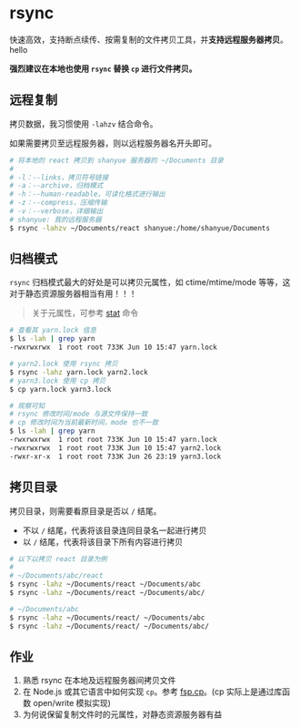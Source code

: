 # rsync

快速高效，支持断点续传、按需复制的文件拷贝工具，并**支持远程服务器拷贝**。
hello

**强烈建议在本地也使用 `rsync` 替换 `cp` 进行文件拷贝。**

## 远程复制

拷贝数据，我习惯使用 `-lahzv` 结合命令。

如果需要拷贝至远程服务器，则以远程服务器名开头即可。

``` bash
# 将本地的 react 拷贝到 shanyue 服务器的 ~/Documents 目录
#
# -l：--links，拷贝符号链接
# -a：--archive，归档模式
# -h：--human-readable，可读化格式进行输出
# -z：--compress，压缩传输
# -v：--verbose，详细输出
# shanyue: 我的远程服务器
$ rsync -lahzv ~/Documents/react shanyue:/home/shanyue/Documents
```

## 归档模式

`rsync` 归档模式最大的好处是可以拷贝元属性，如 ctime/mtime/mode 等等，这对于静态资源服务器相当有用！！！

> 关于元属性，可参考 [stat](https://q.shanyue.tech/command/stat.html) 命令

``` bash
# 查看其 yarn.lock 信息
$ ls -lah | grep yarn
-rwxrwxrwx  1 root root 733K Jun 10 15:47 yarn.lock

# yarn2.lock 使用 rsync 拷贝
$ rsync -lahz yarn.lock yarn2.lock
# yarn3.lock 使用 cp 拷贝
$ cp yarn.lock yarn3.lock

# 观察可知
# rsync 修改时间/mode 与源文件保持一致
# cp 修改时间为当前最新时间，mode 也不一致
$ ls -lah | grep yarn
-rwxrwxrwx  1 root root 733K Jun 10 15:47 yarn.lock
-rwxrwxrwx  1 root root 733K Jun 10 15:47 yarn2.lock
-rwxr-xr-x  1 root root 733K Jun 26 23:19 yarn3.lock
```

## 拷贝目录

拷贝目录，则需要看原目录是否以 `/` 结尾。

+ 不以 `/` 结尾，代表将该目录连同目录名一起进行拷贝
+ 以 `/` 结尾，代表将该目录下所有内容进行拷贝

``` bash
# 以下以拷贝 react 目录为例
# 
# ~/Documents/abc/react
$ rsync -lahz ~/Documents/react ~/Documents/abc
$ rsync -lahz ~/Documents/react ~/Documents/abc/

# ~/Documents/abc
$ rsync -lahz ~/Documents/react/ ~/Documents/abc
$ rsync -lahz ~/Documents/react/ ~/Documents/abc/
```

## 作业

1. 熟悉 rsync 在本地及远程服务器间拷贝文件
2. 在 Node.js 或其它语言中如何实现 `cp`。参考 [fsp.cp](https://nodejs.org/api/fs.html#fspromisescpsrc-dest-options)。(cp 实际上是通过库函数 open/write 模拟实现)
3. 为何说保留复制文件时的元属性，对静态资源服务器有益

